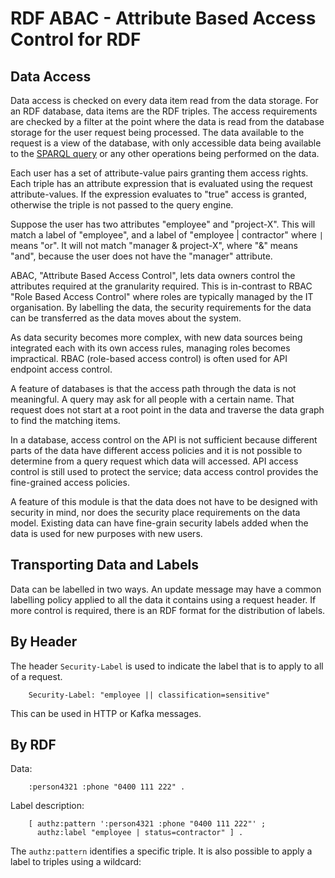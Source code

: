 # RDF ABAC - Attribute Based Access Control for RDF

## Data Access

Data access is checked on every data item read from the data storage. 
For an RDF database, data items are the RDF triples.
The access requirements are checked by a filter at the point where the data is
read from the database storage for the user request being processed. The
data available to the request is a view of the database, with only
accessible data being available to the 
[SPARQL query](https://www.w3.org/TR/sparql11-query/) or any other operations
being performed on the data.

Each user has a set of attribute-value pairs granting them access rights.
Each triple has an attribute expression that is evaluated using the request
attribute-values. If the expression evaluates to "true" access is granted, 
otherwise the triple is not passed to the query engine.

Suppose the user has two attributes "employee" and "project-X". This will match a
label of "employee", and a label of "employee | contractor" where `|` means
"or". It will not match "manager & project-X", where "&" means "and", because
the user does not have the "manager" attribute. 

ABAC, "Attribute Based Access Control", lets data owners control the attributes
required at the granularity required. This is in-contrast to RBAC "Role Based
Access Control" where roles are typically managed by the IT organisation.
By labelling the data, the security requirements for the data can be
transferred as the data moves about the system. 

As data security becomes more complex, with new data sources being integrated
each with its own access rules, managing roles becomes impractical. 
RBAC (role-based access control) is often used for API endpoint access control.

A feature of databases is that the access path through the data is
not meaningful. A query may ask for all people with a certain name. That request
does not start at a root point in the data and traverse the data graph to find
the matching items.

In a database, access control on the API is not sufficient because
different parts of the data have different access policies and it is not
possible to determine from a query request which data will accessed.
API access control is still used to protect the service; data access control
provides the fine-grained access policies.

A feature of this module is that the data does not have to be designed with
security in mind, nor does the security place requirements on the data model.
Existing data can have fine-grain security labels added when the data is used for
new purposes with new users.

## Transporting Data and Labels

Data can be labelled in two ways. An update message may have a common labelling policy applied to all the data it contains using a request header. If more control is required, there is an RDF format for the distribution of labels.

## By Header

The header `Security-Label` is used to indicate the label that is to apply to all of a request.

```
    Security-Label: "employee || classification=sensitive"
```

This can be used in HTTP or Kafka messages.

## By RDF

Data:

```
    :person4321 :phone "0400 111 222" .​
```

Label description:

```
    [ authz:pattern ':person4321 :phone "0400 111 222"' ; 
      authz:label "employee | status=contractor" ] .
```

The `authz:pattern` identifies a specific triple. It is also possible to apply a label to triples using a wildcard:
